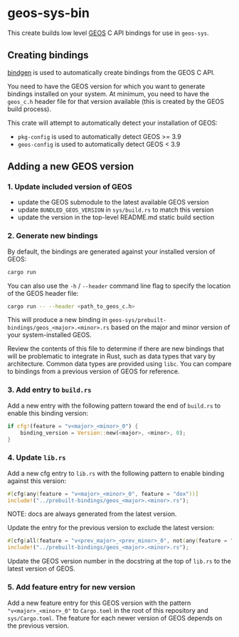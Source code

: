 # geos-sys-bin

This create builds low level [GEOS](https://libgeos.org/) C API bindings for use
in `geos-sys`.

## Creating bindings

[bindgen](https://docs.rs/bindgen/latest/bindgen/) is used to automatically
create bindings from the GEOS C API.

You need to have the GEOS version for which you want to generate bindings
installed on your system. At minimum, you need to have the `geos_c.h` header
file for that version available (this is created by the GEOS build process).

This crate will attempt to automatically detect your installation of GEOS:

-   `pkg-config` is used to automatically detect GEOS >= 3.9
-   `geos-config` is used to automatically detect GEOS < 3.9

## Adding a new GEOS version

### 1. Update included version of GEOS

-   update the GEOS submodule to the latest available GEOS version
-   update `BUNDLED_GEOS_VERSION` in `sys/build.rs` to match this version
-   update the version in the top-level README.md static build section

### 2. Generate new bindings

By default, the bindings are generated against your installed version of GEOS:

```bash
cargo run
```

You can also use the `-h` / `--header` command line flag to specify the location
of the GEOS header file:

```bash
cargo run -- --header <path_to_geos_c.h>
```

This will produce a new binding in
`geos-sys/prebuilt-bindings/geos_<major>.<minor>.rs` based on the major and minor
version of your system-installed GEOS.

Review the contents of this file to determine if there are new bindings that
will be problematic to integrate in Rust, such as data types that vary by
architecture. Common data types are provided using `libc`. You can compare to
bindings from a previous version of GEOS for reference.

### 3. Add entry to `build.rs`

Add a new entry with the following pattern toward the end of `build.rs` to
enable this binding version:

```rust
if cfg!(feature = "v<major>_<minor>_0") {
    binding_version = Version::new(<major>, <minor>, 0);
}
```

### 4. Update `lib.rs`

Add a new cfg entry to `lib.rs` with the following pattern to enable binding
against this version:

```rust
#[cfg(any(feature = "v<major>_<minor>_0", feature = "dox"))]
include!("../prebuilt-bindings/geos_<major>.<minor>.rs");
```

NOTE: docs are always generated from the latest version.

Update the entry for the previous version to exclude the latest version:

```rust
#[cfg(all(feature = "v<prev_major>_<prev_minor>_0", not(any(feature = "v<major>_<minor>_0", feature = "dox"))))]
include!("../prebuilt-bindings/geos_<major>.<minor>.rs");
```

Update the GEOS version number in the docstring at the top of `lib.rs` to the
latest version of GEOS.

### 5. Add feature entry for new version

Add a new feature entry for this GEOS version with the pattern
`"v<major>_<minor>_0"` to `Cargo.toml` in the root of this repository and
`sys/Cargo.toml`. The feature for each newer version of GEOS depends on the
previous version.
